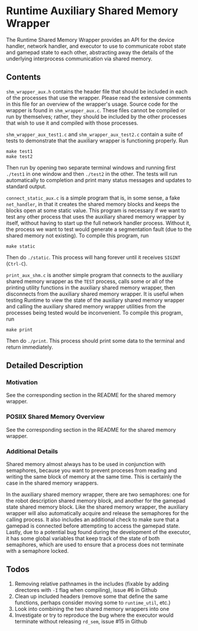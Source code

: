 # Runtime Auxiliary Shared Memory Wrapper

The Runtime Shared Memory Wrapper provides an API for the device handler, network handler, and executor to use to communicate robot state and gamepad state to each other, abstracting away the details of the underlying interprocess communication via shared memory. 

## Contents

`shm_wrapper_aux.h` contains the header file that should be included in each of the processes that use the wrapper. Please read the extensive comments in this file for an overview of the wrapper's usage. Source code for the wrapper is found in `shm_wrapper_aux.c`. These files cannot be compiled or run by themselves; rather, they should be included by the other processes that wish to use it and compiled with those processes.

`shm_wrapper_aux_test1.c` and `shm_wrapper_aux_test2.c` contain a suite of tests to demonstrate that the auxiliary wrapper is functioning properly. Run
```
make test1
make test2
```
Then run by opening two separate terminal windows and running first `./test1` in one window and then `./test2` in the other. The tests will run automatically to completion and print many status messages and updates to standard output. 

`connect_static_aux.c` is a simple program that is, in some sense, a fake `net_handler`, in that it creates the shared memory blocks and keeps the blocks open at some static value. This program is necessary if we want to test any other process that uses the auxiliary shared memory wrapper by itself, without having to start up the full network handler process. Without it, the process we want to test would generate a segmentation fault (due to the shared memory not existing). To compile this program, run
```
make static
```
Then do `./static`. This process will hang forever until it receives `SIGINT` (`Ctrl-C`).

`print_aux_shm.c` is another simple program that connects to the auxiliary shared memory wrapper as the `TEST` process, calls some or all of the printing utility functions in the auxiliary shared memory wrapper, then disconnects from the auxiliary shared memory wrapper. It is useful when testing Runtime to view the state of the auxiliary shared memory wrapper and calling the auxiliary shared memory wrapper utilities from the processes being tested would be inconvenient. To compile this program, run
```
make print
```
Then do `./print`. This process should print some data to the terminal and return immediately.

## Detailed Description

### Motivation

See the corresponding section in the README for the shared memory wrapper.

### POSIIX Shared Memory Overview

See the corresponding section in the README for the shared memory wrapper.

### Additional Details

Shared memory almost always has to be used in conjunction with semaphores, because you want to prevent proceses from reading and writing the same block of memory at the same time. This is certainly the case in the shared memory wrappers. 

In the auxiliary shared memory wrapper, there are two semaphores: one for the robot description shared memory block, and another for the gamepad state shared memory block. Like the shared memory wrapper, the auxiliary wrapper will also automatically acquire and release the semaphores for the calling process. It also includes an additional check to make sure that a gamepad is connected before attempting to access the gamepad state. Lastly, due to a potential bug found during the development of the executor, it has some global variables that keep track of the state of both semaphores, which are used to ensure that a process does not terminate with a semaphore locked.

## Todos

1. Removing relative pathnames in the includes (fixable by adding directores with `-I` flag when compiling), issue #6 in Github
2. Clean up included headers (remove some that define the same functions, perhaps consider moving some to `runtime_util`, etc.)
3. Look into combining the two shared memory wrappers into one
4. Investigate or try to reproduce the bug where the executor would terminate without releasing `rd_sem`, issue #15 in Github